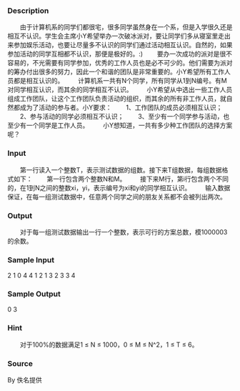 
### Description
　　由于计算机系的同学们都很宅，很多同学虽然身在一个系，但是入学很久还是相互不认识。学生会主席小Y希望举办一次破冰派对，要让同学们多从寝室里走出来参加娱乐活动，也要让尽量多不认识的同学们通过活动相互认识。自然的，如果参加活动的同学互相都不认识，那便是极好的。:)
　　要办一次成功的派对是很不容易的，不光需要有同学参加，优秀的工作人员也是必不可少的。他们需要为派对的筹办付出很多的努力，因此一个和谐的团队是非常重要的。小Y希望所有工作人员都是相互认识的。
　　计算机系一共有N个同学，所有同学从1到N编号。有M对同学相互认识，而其余的同学相互不认识。
　　小Y希望从中选出一些工作人员组成工作团队，让这个工作团队负责活动的组织，而其余的所有非工作人员，就自然都成为了活动的参与者。小Y要求：
　　1、工作团队的成员必须相互认识；
　　2、参与活动的同学必须相互不认识；
　　3、至少有一个同学参与活动，也至少有一个同学是工作人员。
　　小Y想知道，一共有多少种工作团队的选择方案呢？

### Input
　　第一行读入一个整数T，表示测试数据的组数。接下来T组数据，每组数据格式如下：
　　第一行包含两个整数N和M。
　　接下来M行，第i行包含两个不同的，在1到N之间的整数xi，yi，表示编号为xi和yi的同学相互认识。
　　输入数据保证，在每一组测试数据中，任意两个同学之间的朋友关系都不会被列出两次。

### Output
　　对于每一组测试数据输出一行一个整数，表示可行的方案总数，模1000003的余数。

### Sample Input
2
1 0
4 4
1 2
1 3
2 3
3 4

### Sample Output
0
3
### Hint

　　对于100%的数据满足1 ≤ N ≤ 1000，0 ≤ M ≤ N^2，1 ≤ T ≤ 6。
### Source
By 佚名提供